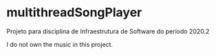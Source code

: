 # multithreadSongPlayer
Projeto para disciplina de Infraestrutura de Software do período 2020.2

I do not own the music in this project.

